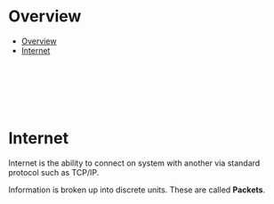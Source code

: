 # Overview

- [Overview](#overview)
- [Internet](#internet)

&nbsp;

&nbsp;

&nbsp;

# Internet

Internet is the ability to connect on system with another via standard protocol such as TCP/IP.

Information is broken up into discrete units. These are called **Packets**.

&nbsp;
